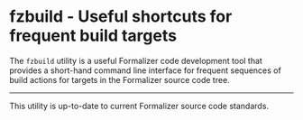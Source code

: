 # fzbuild - Useful shortcuts for frequent build targets

The `fzbuild` utility is a useful Formalizer code development tool that provides a short-hand command line interface for frequent sequences of build actions for targets in the Formalizer source code tree.

-----

This utility is up-to-date to current Formalizer source code standards.
